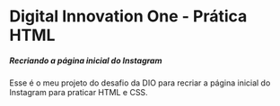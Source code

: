 # Digital Innovation One - Prática HTML

##### Recriando a página inicial do Instagram

Esse é o meu projeto do desafio da DIO para recriar a página inicial do Instagram para praticar HTML e CSS. 
